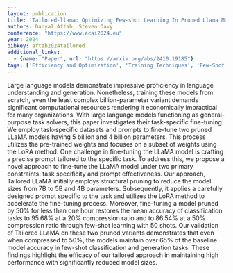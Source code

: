 ```yaml
---
layout: publication
title: 'Tailored-llama: Optimizing Few-shot Learning In Pruned Llama Models With Task-specific Prompts'
authors: Danyal Aftab, Steven Davy
conference: "https://www.ecai2024.eu"
year: 2024
bibkey: aftab2024tailored
additional_links:
  - {name: "Paper", url: "https://arxiv.org/abs/2410.19185"}
tags: ['Efficiency and Optimization', 'Training Techniques', 'Few-Shot', 'Pruning', 'Pretraining Methods', 'Fine-Tuning', 'Prompting']
---
```

Large language models demonstrate impressive proficiency in language
understanding and generation. Nonetheless, training these models from scratch,
even the least complex billion-parameter variant demands significant
computational resources rendering it economically impractical for many
organizations. With large language models functioning as general-purpose task
solvers, this paper investigates their task-specific fine-tuning. We employ
task-specific datasets and prompts to fine-tune two pruned LLaMA models having
5 billion and 4 billion parameters. This process utilizes the pre-trained
weights and focuses on a subset of weights using the LoRA method. One challenge
in fine-tuning the LLaMA model is crafting a precise prompt tailored to the
specific task. To address this, we propose a novel approach to fine-tune the
LLaMA model under two primary constraints: task specificity and prompt
effectiveness. Our approach, Tailored LLaMA initially employs structural
pruning to reduce the model sizes from 7B to 5B and 4B parameters.
Subsequently, it applies a carefully designed prompt specific to the task and
utilizes the LoRA method to accelerate the fine-tuning process. Moreover,
fine-tuning a model pruned by 50% for less than one hour restores the mean
accuracy of classification tasks to 95.68% at a 20% compression ratio and to
86.54% at a 50% compression ratio through few-shot learning with 50 shots.
Our validation of Tailored LLaMA on these two pruned variants demonstrates that
even when compressed to 50%, the models maintain over 65% of the baseline
model accuracy in few-shot classification and generation tasks. These findings
highlight the efficacy of our tailored approach in maintaining high performance
with significantly reduced model sizes.
